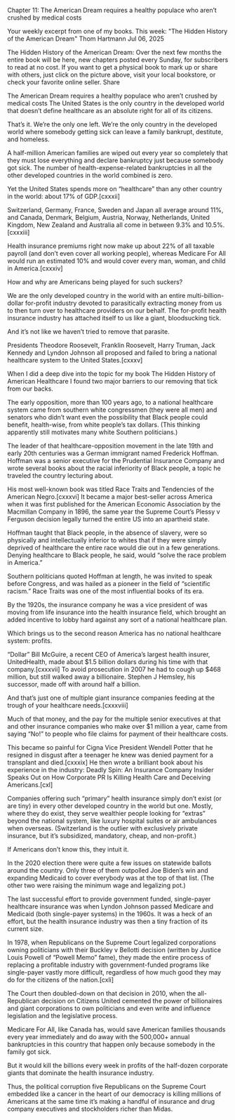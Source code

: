 <!--~~~~~~~~~~~~~~~~~~~~~~~~~~~~~~~~~~~~~~~~~~~~~~~~~~~~~~~~~~~~~~~~~~~~~~~~~~~~~~~~~~~~~~~~~~~~-->
Chapter 11: The American Dream requires a healthy populace who aren’t crushed by medical costs
<!--~~~~~~~~~~~~~~~~~~~~~~~~~~~~~~~~~~~~~~~~~~~~~~~~~~~~~~~~~~~~~~~~~~~~~~~~~~~~~~~~~~~~~~~~~~~~-->
Your weekly excerpt from one of my books. This week: "The Hidden History of the American Dream"
Thom Hartmann
Jul 06, 2025

The Hidden History of the American Dream: Over the next few months the entire book will be here, new chapters posted every Sunday, for subscribers to read at no cost. If you want to get a physical book to mark up or share with others, just click on the picture above, visit your local bookstore, or check your favorite online seller.
Share

The American Dream requires a healthy populace who aren’t crushed by medical costs
The United States is the only country in the developed world that doesn’t define healthcare as an absolute right for all of its citizens.

That’s it. We’re the only one left. We’re the only country in the developed world where somebody getting sick can leave a family bankrupt, destitute, and homeless.

A half-million American families are wiped out every year so completely that they must lose everything and declare bankruptcy just because somebody got sick. The number of health-expense-related bankruptcies in all the other developed countries in the world combined is zero.

Yet the United States spends more on “healthcare” than any other country in the world: about 17% of GDP.[cxxxii]

Switzerland, Germany, France, Sweden and Japan all average around 11%, and Canada, Denmark, Belgium, Austria, Norway, Netherlands, United Kingdom, New Zealand and Australia all come in between 9.3% and 10.5%.[cxxxiii]

Health insurance premiums right now make up about 22% of all taxable payroll (and don’t even cover all working people), whereas Medicare For All would run an estimated 10% and would cover every man, woman, and child in America.[cxxxiv]

How and why are Americans being played for such suckers?

We are the only developed country in the world with an entire multi-billion-dollar for-profit industry devoted to parasitically extracting money from us to then turn over to healthcare providers on our behalf. The for-profit health insurance industry has attached itself to us like a giant, bloodsucking tick.

And it’s not like we haven’t tried to remove that parasite.

Presidents Theodore Roosevelt, Franklin Roosevelt, Harry Truman, Jack Kennedy and Lyndon Johnson all proposed and failed to bring a national healthcare system to the United States.[cxxxv]

When I did a deep dive into the topic for my book The Hidden History of American Healthcare I found two major barriers to our removing that tick from our backs.

The early opposition, more than 100 years ago, to a national healthcare system came from southern white congressmen (they were all men) and senators who didn’t want even the possibility that Black people could benefit, health-wise, from white people’s tax dollars. (This thinking apparently still motivates many white Southern politicians.)

The leader of that healthcare-opposition movement in the late 19th and early 20th centuries was a German immigrant named Frederick Hoffman. Hoffman was a senior executive for the Prudential Insurance Company and wrote several books about the racial inferiority of Black people, a topic he traveled the country lecturing about.

His most well-known book was titled Race Traits and Tendencies of the American Negro.[cxxxvi] It became a major best-seller across America when it was first published for the American Economic Association by the Macmillan Company in 1896, the same year the Supreme Court’s Plessy v Ferguson decision legally turned the entire US into an apartheid state.

Hoffman taught that Black people, in the absence of slavery, were so physically and intellectually inferior to whites that if they were simply deprived of healthcare the entire race would die out in a few generations. Denying healthcare to Black people, he said, would “solve the race problem in America.”

Southern politicians quoted Hoffman at length, he was invited to speak before Congress, and was hailed as a pioneer in the field of “scientific racism.” Race Traits was one of the most influential books of its era.

By the 1920s, the insurance company he was a vice president of was moving from life insurance into the health insurance field, which brought an added incentive to lobby hard against any sort of a national healthcare plan.

Which brings us to the second reason America has no national healthcare system: profits.

“Dollar” Bill McGuire, a recent CEO of America’s largest health insurer, UnitedHealth, made about $1.5 billion dollars during his time with that company.[cxxxvii] To avoid prosecution in 2007 he had to cough up $468 million, but still walked away a billionaire. Stephen J Hemsley, his successor, made off with around half a billion.

And that’s just one of multiple giant insurance companies feeding at the trough of your healthcare needs.[cxxxviii]

Much of that money, and the pay for the multiple senior executives at that and other insurance companies who make over $1 million a year, came from saying “No!” to people who file claims for payment of their healthcare costs.

This became so painful for Cigna Vice President Wendell Potter that he resigned in disgust after a teenager he knew was denied payment for a transplant and died.[cxxxix] He then wrote a brilliant book about his experience in the industry: Deadly Spin: An Insurance Company Insider Speaks Out on How Corporate PR Is Killing Health Care and Deceiving Americans.[cxl]

Companies offering such “primary” health insurance simply don’t exist (or are tiny) in every other developed country in the world but one. Mostly, where they do exist, they serve wealthier people looking for “extras” beyond the national system, like luxury hospital suites or air ambulances when overseas. (Switzerland is the outlier with exclusively private insurance, but it’s subsidized, mandatory, cheap, and non-profit.)

If Americans don’t know this, they intuit it.

In the 2020 election there were quite a few issues on statewide ballots around the country. Only three of them outpolled Joe Biden’s win and expanding Medicaid to cover everybody was at the top of that list. (The other two were raising the minimum wage and legalizing pot.)

The last successful effort to provide government funded, single-payer healthcare insurance was when Lyndon Johnson passed Medicare and Medicaid (both single-payer systems) in the 1960s. It was a heck of an effort, but the health insurance industry was then a tiny fraction of its current size.

In 1978, when Republicans on the Supreme Court legalized corporations owning politicians with their Buckley v Bellotti decision (written by Justice Louis Powell of “Powell Memo” fame), they made the entire process of replacing a profitable industry with government-funded programs like single-payer vastly more difficult, regardless of how much good they may do for the citizens of the nation.[cxli]

The Court then doubled-down on that decision in 2010, when the all-Republican decision on Citizens United cemented the power of billionaires and giant corporations to own politicians and even write and influence legislation and the legislative process.

Medicare For All, like Canada has, would save American families thousands every year immediately and do away with the 500,000+ annual bankruptcies in this country that happen only because somebody in the family got sick.

But it would kill the billions every week in profits of the half-dozen corporate giants that dominate the health insurance industry.

Thus, the political corruption five Republicans on the Supreme Court embedded like a cancer in the heart of our democracy is killing millions of Americans at the same time it’s making a handful of insurance and drug company executives and stockholders richer than Midas.
